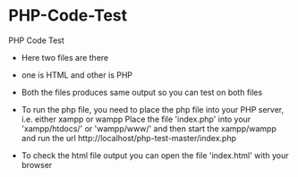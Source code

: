 # PHP-Code-Test
PHP Code Test

- Here two files are there
- one is HTML and other is PHP
- Both the files produces same output so you can test on both files
- To run the php file, you need to place the php file into your PHP server, i.e. either xampp  or wampp
  Place the file 'index.php' into your 'xampp/htdocs/' or 'wampp/www/' and then start the xampp/wampp and run the url 
  http://localhost/php-test-master/index.php
  
- To check the html file output you can open the file 'index.html' with your browser
